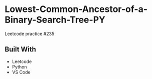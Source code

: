 # Lowest-Common-Ancestor-of-a-Binary-Search-Tree-PY
Leetcode practice #235

## Built With
- Leetcode
- Python
- VS Code

